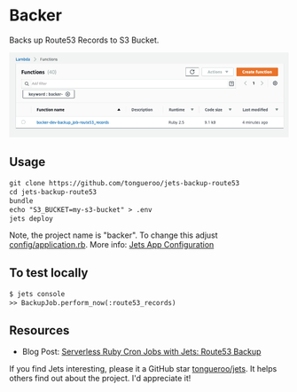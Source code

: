 # Backer

Backs up Route53 Records to S3 Bucket.

![](https://raw.githubusercontent.com/tongueroo/jets-backup-route53/master/screenshots/backer-lambda-console.png)

## Usage

    git clone https://github.com/tongueroo/jets-backup-route53
    cd jets-backup-route53
    bundle
    echo "S3_BUCKET=my-s3-bucket" > .env
    jets deploy

Note, the project name is "backer". To change this adjust [config/application.rb](config/application.rb). More info: [Jets App Configuration](http://rubyonjets.com/docs/app-config/)

## To test locally

    $ jets console
    >> BackupJob.perform_now(:route53_records)

## Resources

* Blog Post: [Serverless Ruby Cron Jobs with Jets: Route53 Backup](https://blog.boltops.com/2019/01/03/serverless-ruby-cron-jobs-with-jets-route53-backup)

If you find Jets interesting, please it a GitHub star <a href="https://github.com/tongueroo/jets">tongueroo/jets</a>. It helps others find out about the project.  I'd appreciate it!
